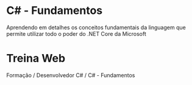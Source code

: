 # C# - Fundamentos 
Aprendendo em detalhes os conceitos fundamentais da linguagem que permite utilizar todo o poder do .NET Core da Microsoft

# Treina Web
Formação / Desenvolvedor C# / C# - Fundamentos 
